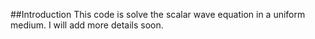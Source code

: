 ##Introduction 
This code is solve the scalar wave equation in a uniform medium.
I will add more details soon.
